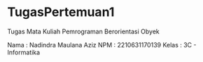 # TugasPertemuan1
Tugas Mata Kuliah Pemrograman Berorientasi Obyek

Nama : Nadindra Maulana Aziz
NPM : 2210631170139
Kelas : 3C - Informatika
